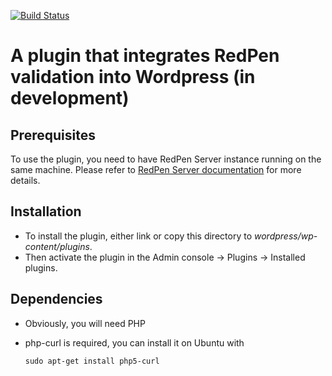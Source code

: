 [![Build Status](https://travis-ci.org/redpen-cc/redpen-wordpress-plugin.svg?branch=master)](https://travis-ci.org/redpen-cc/redpen-wordpress-plugin)

# A plugin that integrates RedPen validation into Wordpress (in development)

## Prerequisites

To use the plugin, you need to have RedPen Server instance running on the same machine.
Please refer to [RedPen Server documentation](http://redpen.cc/docs/latest/index.html#server) for more details.

## Installation

* To install the plugin, either link or copy this directory to *wordpress/wp-content/plugins*.
* Then activate the plugin in the Admin console -> Plugins -> Installed plugins.

## Dependencies

* Obviously, you will need PHP
* php-curl is required, you can install it on Ubuntu with
  
    ```sudo apt-get install php5-curl``` 
